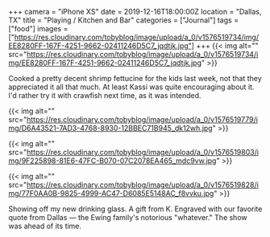 +++
camera = "iPhone XS"
date = 2019-12-16T18:00:00Z
location = "Dallas, TX"
title = "Playing / Kitchen and Bar"
categories = ["Journal"]
tags = ["food"]
images = ["https://res.cloudinary.com/tobyblog/image/upload/a_0/v1576519734/img/EE8280FF-167F-4251-9662-02411246D5C7_jqdtjk.jpg"]
+++
{{< img alt="" src="https://res.cloudinary.com/tobyblog/image/upload/a_0/v1576519734/img/EE8280FF-167F-4251-9662-02411246D5C7_jqdtjk.jpg" >}}
<!--more-->
Cooked a pretty decent shrimp fettucine for the kids last week, not that they appreciated it all that much. At least Kassi was quite encouraging about it. I'd rather try it with crawfish next time, as it was intended. 

{{< img alt="" src="https://res.cloudinary.com/tobyblog/image/upload/a_0/v1576519779/img/D6A43521-7AD3-4768-8930-12BBEC71B945_dk12wh.jpg" >}}

{{< img alt="" src="https://res.cloudinary.com/tobyblog/image/upload/a_0/v1576519803/img/9F225898-81E6-47FC-B070-07C2078EA465_mdc9vw.jpg" >}}

{{< img alt="" src="https://res.cloudinary.com/tobyblog/image/upload/a_0/v1576519828/img/77F0AA0B-9825-4999-AC47-D6085E5148AC_f8vvku.jpg" >}}

Showing off my new drinking glass. A gift from K. Engraved with our favorite quote from Dallas — the Ewing family's notorious "whatever." The show was ahead of its time. 
